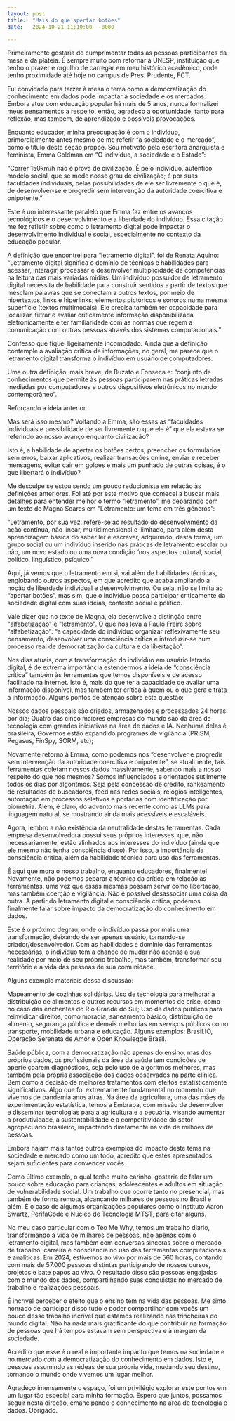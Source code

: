 ```yaml
---
layout: post
title:  "Mais do que apertar botões"
date:   2024-10-21 11:10:00  -0000

---
```


Primeiramente gostaria de cumprimentar todas as pessoas participantes da mesa e da plateia. É sempre muito bom retornar à UNESP, instituição que tenho o prazer e orgulho de carregar em meu histórico acadêmico, onde tenho proximidade até hoje no campus de Pres. Prudente, FCT.

Fui convidado para tarzer à mesa o tema como a democratização do conhecimento em dados pode impactar a sociedade e os mercados. Embora atue com educação popular há mais de 5 anos, nunca formalizei meus pensamentos a respeito, então, agradeço a oportunidade, tanto para reflexão, mas também, de aprendizado e possíveis provocações.

Enquanto educador, minha preocupação é com o indivíduo, primordialmente antes mesmo de me referir “a sociedade e o mercado”, como o título desta seção propõe. Sou motivato pela escritora anarquista e feminista, Emma Goldman em “O indivíduo, a sociedade e o Estado”:

“Correr 150km/h não é prova de civilização. É pelo indivíduo, autêntico modelo social, que se mede nosso grau de civilização; é por suas faculdades individuais, pelas possibilidades de ele ser livremente o que é, de desenvolver-se e progredir sem intervenção da autoridade coercitiva e onipotente.”

Este é um interessante paralelo que Emma faz entre os avanços tecnológicos e o desenvolvimento e a liberdade do indivíduo. Essa citação me fez refletir sobre como o letramento digital pode impactar o desenvolvimento individual e social, especialmente no contexto da educação popular.

A definição que encontrei para “letramento digital”, foi de Renata Aquino: “Letramento digital significa o domínio de técnicas e habilidades para acessar, interagir, processar e desenvolver multiplicidade de competências na leitura das mais variadas mídias. Um indivíduo possuidor de letramento digital necessita de habilidade para construir sentidos a partir de textos que mesclam palavras que se conectam a outros textos, por meio de hipertextos, links e hiperlinks; elementos pictóricos e sonoros numa mesma superfície (textos multimodais). Ele precisa também ter capacidade para localizar, filtrar e avaliar criticamente informação disponibilizada eletronicamente e ter familiaridade com as normas que regem a comunicação com outras pessoas através dos sistemas computacionais.”

Confesso que fiquei ligeiramente incomodado. Ainda que a definição contemple a avaliação crítica de informações, no geral, me parece que o letramento digital transforma o indivíduo em usuário de computadores.

Uma outra definição, mais breve, de Buzato e Fonseca e: “conjunto de conhecimentos que permite às pessoas participarem nas práticas letradas mediadas por computadores e outros dispositivos eletrônicos no mundo contemporâneo”.

Reforçando a ideia anterior.

Mas será isso mesmo? Voltando a Emma, são essas as “faculdades individuais e possibilidade de ser livremente o que ele é” que ela estava se referindo ao nosso avanço enquanto civilização?

Isto é, a habilidade de apertar os botões certos, preencher os formulários sem erros, baixar aplicativos, realizar transações online, enviar e receber mensagens, evitar cair em golpes e mais um punhado de outras coisas, é o que libertará o indivíduo?

Me desculpe se estou sendo um pouco reducionista em relação às definições anteriores. Foi até por este motivo que comecei a buscar mais detalhes para entender melhor o termo “letramento”, me deparando com um texto de Magna Soares em “Letramento: um tema em três gêneros”:

“Letramento, por sua vez, refere-se ao resultado do desenvolvimento da ação contínua, não linear, multidimensional e ilimitado, para além desta aprendizagem básica do saber ler e escrever, adquirindo, desta forma, um grupo social ou um indivíduo inserido nas práticas de letramento escolar ou não, um novo estado ou uma nova condição ‘nos aspectos cultural, social, político, linguístico, psíquico.”

Aqui, já vemos que o letramento em si, vai além de habilidades técnicas, englobando outros aspectos, em que acredito que acaba ampliando a noção de liberdade individual e desenvolvimento. Ou seja, não se limita ao “apertar botões”, mas sim, que o indivíduo possa participar criticamente da sociedade digital com suas ideias, contexto social e político.

Vale dizer que no texto de Magna, ela desenvolve a distinção entre "alfabetização" e "letramento". O que nos leva à Paulo Freire sobre “alfabetização”: “a capacidade do indivíduo organizar reflexivamente seu pensamento, desenvolver uma consciência crítica e introduzir-se num processo real de democratização da cultura e da libertação”.

Nos dias atuais, com a transformação do indivíduo em usuário letrado digital, é de extrema importância estendermos a ideia de “consciência crítica” também às ferramentas que temos disponíveis e de acesso facilitado na internet. Isto é, mais do que ter a capacidade de avaliar uma informação disponível, mas tambem ter crítica à quem ou o que gera e trata a informação. Alguns pontos de atenção sobre esta questão:

Nossos dados pessoais são criados, armazenados e processados 24 horas por dia;
Quatro das cinco maiores empresas do mundo são da área de tecnologia com grandes iniciativas na área de dados e IA. Nenhuma delas é brasileira;
Governos estão expandido programas de vigilância (PRISM, Pegasus, FinSpy, SORM, etc);

Novamente retorno à Emma, como podemos nos “desenvolver e progredir sem intervenção da autoridade coercitiva e onipotente”, se atualmente, tais ferramentas coletam nossos dados massivamente, sabendo mais a nosso respeito do que nós mesmos? Somos influenciados e orientados sutilmente todos os dias por algoritmos. Seja pela concessão de crédito, rankeamento de resultados de buscadores, feed nas redes sociais, relógios inteligentes, automação em processos seletivos e portarias com identificação por biometria. Além, é claro, do advento mais recente como as LLMs para linguagem natural, se mostrando ainda mais acessíveis e escaláveis.

Agora, lembro a não existência da neutralidade destas ferramentas. Cada empresa desenvolvedora possui seus próprios interesses, que, não necessariamente, estão alinhados aos interesses do indivíduo (ainda que ele mesmo não tenha consciência disso). Por isso, a importância da consciência crítica, além da habilidade técnica para uso das ferramentas.

É aqui que mora o nosso trabalho, enquanto educadores, finalmente! Novamente, não podemos separar a técnica da crítica em relação às ferramentas, uma vez que essas mesmas possam servir como libertação, mas também coerção e vigilância. Não é possível desassociar uma coisa da outra. A partir do letramento digital e consciência crítica, podemos finalmente falar sobre impacto da democratização do conhecimento em dados.

Este é o próximo degrau, onde o indivíduo passa por mais uma transformação, deixando de ser apenas usuário, tornando-se criador/desenvolvedor. Com as habilidades e domínio das ferramentas necessárias, o indivíduo tem a chance de mudar não apenas a sua realidade por meio de seu próprio trabalho, mas também, transformar seu território e a vida das pessoas de sua comunidade.

Alguns exemplo materiais dessa discussão:

Mapeamento de cozinhas solidárias. Uso de tecnologia para melhorar a distribuição de alimentos e outros recursos em momentos de crise, como no caso das enchentes do Rio Grande do Sul;
Uso de dados públicos para reinvidicar direitos, como moradia, saneamento básico, distribuição de alimento, segurança pública e demais melhorias em serviços públicos como transporte, mobilidade urbana e educação. Alguns exemplos: Brasil.IO, Operação Serenata de Amor e Open Knowlegde Brasil.

Saúde pública, com a democratização não apenas do ensino, mas dos próprios dados, os profissionais da área da saúde tem condições de aperfeiçoarem diagnósticos, seja pelo uso de algoritmos melhores, mas também pela própria associação dos dados observados na parte clínica. Bem como a decisão de melhores tratamentos com efeitos estatisticamente significativos. Algo que foi extremamente fundamental no momento que vivemos de pandemia anos atrás.
Na área da agricultura, uma das mães da experimentação estatística, temos a Embrapa, com missão de desenvolver e disseminar tecnologias para a agricultura e a pecuária, visando aumentar a produtividade, a sustentabilidade e a competitividade do setor agropecuário brasileiro, impactando diretamente na vida de milhões de pessoas.

Embora hajam mais tantos outros exemplos do impacto deste tema na sociedade e mercado como um todo, acredito que estes apresentados sejam suficientes para convencer vocês.

Como último exemplo, o qual tenho muito carinho, gostaria de falar um pouco sobre educação para crianças, adolescentes e adultos em situação de vulnerabilidade social. Um trabalho que ocorre tanto no presencial, mas também de forma remota, alcançando milhares de pessoas no Brasil e além. É o caso de algumas organizações populares como o Instituto Aaron Swartz, PerifaCode e Núcleo de Tecnologia MTST,  para citar alguns.

No meu caso particular com o Téo Me Why, temos um trabalho diário, transformando a vida de milhares de pessoas, não apenas com o letramento digital, mas também com conversas sinceras sobre o mercado de trabalho, carreira e consciência no uso das ferramentas computacionais e analíticas. Em 2024,  estivemos ao vivo por mais de 560 horas, contando com mais de 57.000 pessoas distintas participando de nossos cursos, projetos e bate papos ao vivo. O resultado disso são pessoas engajadas com o mundo dos dados, compartilhando suas conquistas no mercado de trabalho e realizações pessoais.

É incrível perceber o efeito que o ensino tem na vida das pessoas. Me sinto honrado de participar disso tudo e poder compartilhar com vocês um pouco desse trabalho incrível que estamos realizando nas trincheiras do mundo digital. Não há nada mais gratificante do que contribuir na formação de pessoas que há tempos estavam sem perspectiva e à margem da sociedade.

Acredito que esse é o real e importante impacto que temos na sociedade e no mercado com a democratização do conhecimento em dados. Isto é, pessoas assumindo as rédeas de sua própria vida, mudando seu destino, tornando o mundo onde vivemos um lugar melhor.

Agradeço imensamente o espaço, foi um privilégio explorar este pontos em um lugar tão especial para minha formação. Espero que juntos, possamos seguir nesta direção, emancipando o conhecimento na área de tecnologia e dados. Obrigado.